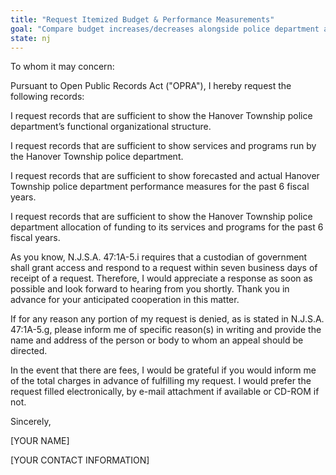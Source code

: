 ```yaml
---
title: "Request Itemized Budget & Performance Measurements"
goal: "Compare budget increases/decreases alongside police department activity"
state: nj
---
```

To whom it may concern:

Pursuant to Open Public Records Act ("OPRA"), I hereby request the following records:

I request records that are sufficient to show the Hanover Township police department’s functional organizational structure.

I request records that are sufficient to show services and programs run by the Hanover Township police department.

I request records that are sufficient to show forecasted and actual Hanover Township police department performance measures for the past 6 fiscal years.

I request records that are sufficient to show the Hanover Township police department allocation of funding to its services and programs for the past 6 fiscal years.

As you know, N.J.S.A. 47:1A-5.i requires that a custodian of government shall grant access and respond to a request within seven business days of receipt of a request. Therefore, I would appreciate a response as soon as possible and look forward to hearing from you shortly. Thank you in advance for your anticipated cooperation in this matter.

If for any reason any portion of my request is denied, as is stated in N.J.S.A. 47:1A-5.g, please inform me of specific reason(s) in writing and provide the name and address of the person or body to whom an appeal should be directed.

In the event that there are fees, I would be grateful if you would inform me of the total charges in advance of fulfilling my request. I would prefer the request filled electronically, by e-mail attachment if available or CD-ROM if not.

Sincerely,

[YOUR NAME]

[YOUR CONTACT INFORMATION]